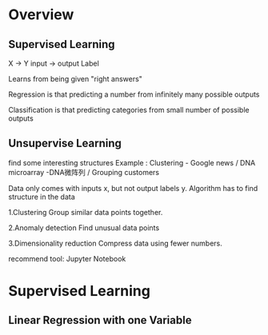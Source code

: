 # Overview
## Supervised Learning 

X -> Y
input -> output Label

Learns from being given "right answers"

Regression  is that predicting a number from infinitely many possible outputs


Classification  is that predicting categories from small number  of possible outputs

## Unsupervise Learning
find some interesting structures
Example : Clustering - Google news / DNA microarray -DNA微阵列 / Grouping customers

Data only comes with inputs x, but not output labels y.
Algorithm has to find structure in the data

1.Clustering
Group similar data points together.

2.Anomaly detection
Find unusual data points 

3.Dimensionality reduction
Compress data using fewer numbers.


recommend tool: Jupyter Notebook 

# Supervised Learning 
## Linear Regression with one Variable 

